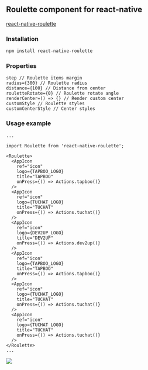 ## Roulette component for react-native

[react-native-roulette](https://www.npmjs.com/package/react-native-roulette)

### Installation
```bash
npm install react-native-roulette
```

### Properties

```
step // Roulette items margin
radius={300} // Roulette radius
distance={100} // Distance from center
rouletteRotate={0} // Roulette rotate angle
renderCenter=() => {} // Render custom center
customStyle // Roulette styles
customCenterStyle // Center styles
```

### Usage example
```
...

import Roulette from 'react-native-roulette';

<Roulette>
  <AppIcon
    ref="icon"
    logo={TAPBOO_LOGO}
    title="TAPBOO"
    onPress={() => Actions.tapboo()}
  />
  <AppIcon
    ref="icon"
    logo={TUCHAT_LOGO}
    title="TUCHAT"
    onPress={() => Actions.tuchat()}
  />
  <AppIcon
    ref="icon"
    logo={DEV2UP_LOGO}
    title="DEV2UP"
    onPress={() => Actions.dev2up()}
  />
  <AppIcon
    ref="icon"
    logo={TAPBOO_LOGO}
    title="TAPBOO"
    onPress={() => Actions.tapboo()}
  />
  <AppIcon
    ref="icon"
    logo={TUCHAT_LOGO}
    title="TUCHAT"
    onPress={() => Actions.tuchat()}
  />
  <AppIcon
    ref="icon"
    logo={TUCHAT_LOGO}
    title="TUCHAT"
    onPress={() => Actions.tuchat()}
  />
</Roulette>
...

```

![](http://i.imgur.com/MVfhifa.gif)
